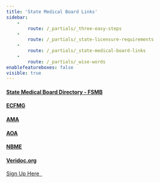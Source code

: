 ```yaml
---
title: 'State Medical Board Links'
sidebar:
    -
        route: /_partials/_three-easy-steps
    -
        route: /_partials/_state-licensure-requirements
    -
        route: /_partials/_state-medical-board-links
    -
        route: /_partials/_wise-words
enablefeatureboxes: false
visible: true
---
```


<h4 id="mcetoc_1cebqu2l50"><a href="http://www.fsmb.org/contact-a-state-medical-board">State Medical Board Directory - FSMB</a>&nbsp;</h4>
<h4 id="mcetoc_1cebqu5ph1"><a href="https://www.ecfmg.org/"> ECFMG</a>&nbsp;</h4>
<h4 id="mcetoc_1cebqu8j52"><a href="https://www.ama-assn.org/">AMA</a>&nbsp;</h4>
<h4 id="mcetoc_1cebqubf93"><a href="http://www.osteopathic.org/Pages/default.aspx/Pages/default.aspx">AOA</a>&nbsp;</h4>
<h4 id="mcetoc_1cebquebc4"><a href="http://www.nbme.org/">NBME</a>&nbsp;</h4>
<h4 id="mcetoc_1cebqui4n5"><a href="https://www.veridoc.org/index.aspx">Veridoc.org</a></h4>
<p><a class="btn btn-secondary" href="../../../pricing">Sign Up Here <em class="fa fa-sm fa-play" aria-hidden="true">&nbsp;</em></a>&nbsp;</p>
